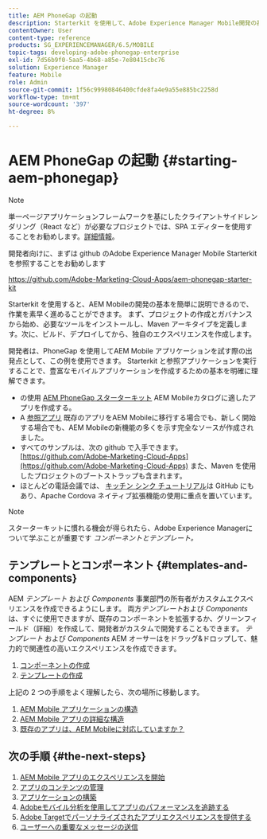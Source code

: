 ```yaml
---
title: AEM PhoneGap の起動
description: Starterkit を使用して、Adobe Experience Manager Mobile開発の基本を実行する方法を説明します。
contentOwner: User
content-type: reference
products: SG_EXPERIENCEMANAGER/6.5/MOBILE
topic-tags: developing-adobe-phonegap-enterprise
exl-id: 7d56b9f0-5aa5-4b68-a85e-7e80415cbc76
solution: Experience Manager
feature: Mobile
role: Admin
source-git-commit: 1f56c99980846400cfde8fa4e9a55e885bc2258d
workflow-type: tm+mt
source-wordcount: '397'
ht-degree: 8%

---
```


# AEM PhoneGap の起動 {#starting-aem-phonegap}

>[!NOTE]
>
>単一ページアプリケーションフレームワークを基にしたクライアントサイドレンダリング（React など）が必要なプロジェクトでは、SPA エディターを使用することをお勧めします。[詳細情報](/help/sites-developing/spa-overview.md)。

開発者向けに、まずは github のAdobe Experience Manager Mobile Starterkit を参照することをお勧めします

https://github.com/Adobe-Marketing-Cloud-Apps/aem-phonegap-starter-kit

Starterkit を使用すると、AEM Mobileの開発の基本を簡単に説明できるので、作業を素早く進めることができます。 まず、プロジェクトの作成とガバナンスから始め、必要なツールをインストールし、Maven アーキタイプを定義します。次に、ビルド、デプロイしてから、独自のエクスペリエンスを作成します。

開発者は、PhoneGap を使用してAEM Mobile アプリケーションを試す際の出発点として、この例を使用できます。 Starterkit と参照アプリケーションを実行することで、豊富なモバイルアプリケーションを作成するための基本を明確に理解できます。

* の使用 [AEM PhoneGap スターターキット](https://github.com/Adobe-Marketing-Cloud-Apps/aem-phonegap-starter-kit) AEM Mobileカタログに適したアプリを作成する。
* A [参照アプリ](https://github.com/Adobe-Marketing-Cloud-Apps/aem-mobile-hybrid-reference) 既存のアプリをAEM Mobileに移行する場合でも、新しく開始する場合でも、AEM Mobileの新機能の多くを示す完全なソースが作成されました。
* すべてのサンプルは、次の github で入手できます。 [https://github.com/Adobe-Marketing-Cloud-Apps](https://github.com/Adobe-Marketing-Cloud-Apps) また、Maven を使用したプロジェクトのブートストラップも含まれます。
* ほとんどの電話会議では、 [キッチン シンク チュートリアル](https://github.com/blefebvre/aem-phonegap-kitchen-sink)は GitHub にもあり、Apache Cordova ネイティブ拡張機能の使用に重点を置いています。

>[!NOTE]
>
>スターターキットに慣れる機会が得られたら、Adobe Experience Managerについて学ぶことが重要です *コンポーネントとテンプレート。*

## テンプレートとコンポーネント {#templates-and-components}

AEM *テンプレート* および *Components* 事業部門の所有者がカスタムエクスペリエンスを作成できるようにします。 両方*テンプレート*および *Components* は、すぐに使用できますが、既存のコンポーネントを拡張するか、グリーンフィールド（詳細）を作成して、開発者がカスタムで開発することもできます。 *テンプレート* および *Components* AEM オーサーはをドラッグ&amp;ドロップして、魅力的で関連性の高いエクスペリエンスを作成できます。

1. [コンポーネントの作成](/help/sites-developing/components.md)
1. [テンプレートの作成](/help/sites-developing/templates.md)

上記の 2 つの手順をよく理解したら、次の場所に移動します。

1. [AEM Mobile アプリケーションの構造](/help/mobile/phonegap-structure-an-app.md)
1. [AEM Mobile アプリの詳細な構造](/help/mobile/phonegap-apps-arch.md)
1. [既存のアプリは、AEM Mobileに対応していますか？](/help/mobile/phonegap-adding-content-to-imported-app.md)

## 次の手順 {#the-next-steps}

1. [AEM Mobile アプリのエクスペリエンスを開始](/help/mobile/starting-aem-phonegap-app.md)
1. [アプリのコンテンツの管理](/help/mobile/phonegap-manage-app-content.md)
1. [アプリケーションの構築](/help/mobile/building-app-mobile-phonegap.md)
1. [Adobeモバイル分析を使用してアプリのパフォーマンスを追跡する](/help/mobile/phonegap-intro-to-app-analytics.md)
1. [Adobe Targetでパーソナライズされたアプリエクスペリエンスを提供する](/help/mobile/phonegap-aem-mobile-content-personalization.md)
1. [ユーザーへの重要なメッセージの送信](/help/mobile/phonegap-push-notifications.md)
